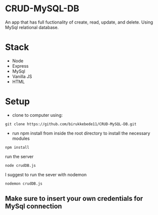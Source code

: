# CRUD-MySQL-DB

An app that has full fuctionality of create, read, update, and delete. Using MySql relational database.

# Stack
- Node
- Express
- MySql
- Vanilla JS
- HTML

# Setup

- clone to computer using:

```
git clone https://github.com/birukkebede11/CRUD-MySQL-DB.git
```

- run npm install from inside the root directory to install the necessary modules

```
npm install
```

run the server

```
node crudDB.js
```

I suggest to run the sever with nodemon

```
nodemon crudDB.js
```

## Make sure to insert your own credentials for MySql connection
